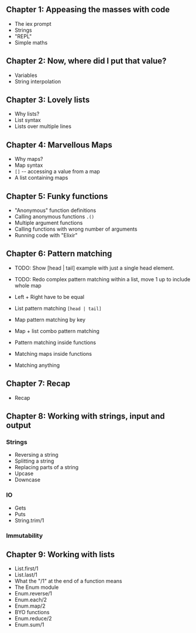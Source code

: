 ## Chapter 1: Appeasing the masses with code

* The iex prompt
* Strings
* "REPL"
* Simple maths

## Chapter 2: Now, where did I put that value?

* Variables
* String interpolation

## Chapter 3: Lovely lists

* Why lists?
* List syntax
* Lists over multiple lines

## Chapter 4: Marvellous Maps

* Why maps?
* Map syntax
* `[]` -- accessing a value from a map 
* A list containing maps

## Chapter 5: Funky functions

* "Anonymous" function definitions
* Calling anonymous functions `.()`
* Multiple argument functions
* Calling functions with wrong number of arguments
* Running code with "Elixir"

## Chapter 6: Pattern matching

* TODO: Show [head | tail] example with just a single head element.
* TODO: Redo complex pattern matching within a list, move 1 up to include whole map

* Left + Right have to be equal
* List pattern matching `[head | tail]`
* Map pattern matching by key
* Map + list combo pattern matching
* Pattern matching inside functions
* Matching maps inside functions
* Matching anything

## Chapter 7: Recap

* Recap

## Chapter 8: Working with strings, input and output

### Strings

* Reversing a string
* Splitting a string
* Replacing parts of a string
* Upcase
* Downcase

### IO

* Gets
* Puts
* String.trim/1

### Immutability

## Chapter 9: Working with lists

* List.first/1
* List.last/1
* What the "/1" at the end of a function means
* The Enum module
* Enum.reverse/1
* Enum.each/2
* Enum.map/2
* BYO functions
* Enum.reduce/2
* Enum.sum/1
